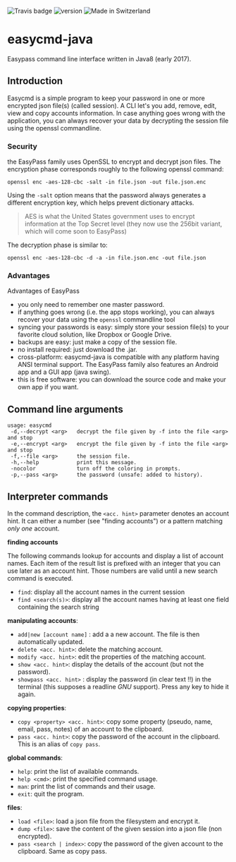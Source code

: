 ![Travis badge](https://travis-ci.org/derlin-easypass/easycmd-java.svg?branch=master)
![version](https://badge.fury.io/gh/derlin-easypass%2Feasycmd-java.svg)
![Made in Switzerland](https://img.shields.io/badge/Made%20with%20%E2%99%A5%20in-Switzerland-red.svg)

# easycmd-java
Easypass command line interface written in Java8 (early 2017).

## Introduction

Easycmd is a simple program to keep your password in one or more encrypted json file(s) (called session). A CLI let's you add, remove, edit, view and copy accounts information. In case anything goes wrong with the application, you can always recover your data by decrypting the session file using the openssl commandline.

### Security

the EasyPass family uses OpenSSL to encrypt and decrypt json files. The encryption phase corresponds roughly to the following openssl command:
  
    openssl enc -aes-128-cbc -salt -in file.json -out file.json.enc 

Using the `-salt` option means that the password always generates a different encryption key, which helps prevent dictionary attacks. 

> AES is what the United States government uses to encrypt information at the Top Secret level (they now use the 256bit variant, which will come soon to EasyPass) 

The decryption phase is similar to:

    openssl enc -aes-128-cbc -d -a -in file.json.enc -out file.json 

### Advantages

Advantages of EasyPass

* you only need to remember one master password.
* if anything goes wrong (i.e. the app stops working), you can always recover your data using the `openssl` commandline tool
* syncing your passwords is easy: simply store your session file(s) to your favorite cloud solution, like Dropbox or Google Drive.
* backups are easy: just make a copy of the session file.
* no install required: just download the .jar.
* cross-platform: easycmd-java is compatible with any platform having ANSI terminal support. The EasyPass family also features an Android app and a GUI app (java swing).
* this is free software: you can download the source code and make your own app if you want.


## Command line arguments

    usage: easycmd
     -d,--decrypt <arg>   decrypt the file given by -f into the file <arg> and stop 
     -e,--encrypt <arg>   encrypt the file given by -f into the file <arg> and stop
     -f,--file <arg>      the session file.
     -h,--help            print this message.
     -nocolor             turn off the coloring in prompts.
     -p,--pass <arg>      the password (unsafe: added to history).


## Interpreter commands

In the command description, the `<acc. hint>` parameter denotes an account hint. It can either a number (see "finding accounts") or a pattern matching _only one_ account.

__finding accounts__

The following commands lookup for accounts and display a list of account names. Each item of the result list is prefixed with an integer that you can use later as an account hint. Those numbers are valid until a new search command is executed.

 * `find`: display all the account names in the current session
 * `find <search(s)>`: display all the account names having at least one field containing the search string

__manipulating accounts__: 

 * `add|new [account name]` : add a a new account. The file is then automatically updated.
 * `delete <acc. hint>`: delete the matching account.
 * `modify <acc. hint>`: edit the properties of the matching account.
 * `show <acc. hint>`: display the details of the account (but not the password).
 * `showpass <acc. hint>` : display the password (in clear text !!) in the terminal (this supposes a readline _GNU_ support). Press any key to hide it again.

__copying properties__: 

 * `copy <property> <acc. hint>`: copy some property (pseudo, name, email, pass, notes) of an account to the clipboard.
 * `pass <acc. hint>`: copy the password of the account in the clipboard. This is an alias of `copy pass`.

__global commands__:

 * `help`: print the list of available commands.
 * `help <cmd>`: print the specified command usage.
 * `man`: print the list of commands and their usage.
 * `exit`: quit the program.
 
__files__:

* `load <file>`: load a json file from the filesystem and encrypt it.
* `dump <file>`: save the content of the given session into a json file (non encrypted).
* `pass <search | index>`: copy the password of the given account to the clipboard. Same as copy pass.
